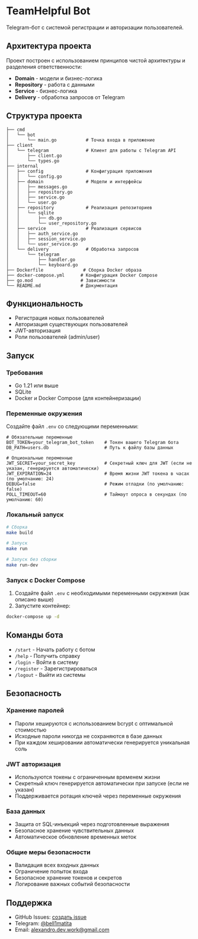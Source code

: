 # TeamHelpful Bot

Telegram-бот с системой регистрации и авторизации пользователей.

## Архитектура проекта

Проект построен с использованием принципов чистой архитектуры и разделения ответственности:

- **Domain** - модели и бизнес-логика
- **Repository** - работа с данными
- **Service** - бизнес-логика
- **Delivery** - обработка запросов от Telegram

## Структура проекта

```
├── cmd
│   └── bot
│       └── main.go           # Точка входа в приложение
├── client
│   └── telegram              # Клиент для работы с Telegram API
│       ├── client.go
│       └── types.go
├── internal
│   ├── config                # Конфигурация приложения
│   │   └── config.go
│   ├── domain                # Модели и интерфейсы
│   │   ├── messages.go
│   │   ├── repository.go
│   │   ├── service.go
│   │   └── user.go
│   ├── repository            # Реализация репозиториев
│   │   └── sqlite
│   │       ├── db.go
│   │       └── user_repository.go
│   ├── service               # Реализация сервисов
│   │   ├── auth_service.go
│   │   ├── session_service.go
│   │   └── user_service.go
│   └── delivery              # Обработка запросов
│       └── telegram
│           ├── handler.go
│           └── keyboard.go
├── Dockerfile               # Сборка Docker образа
├── docker-compose.yml      # Конфигурация Docker Compose
├── go.mod                  # Зависимости
└── README.md               # Документация
```

## Функциональность

- Регистрация новых пользователей
- Авторизация существующих пользователей
- JWT-авторизация
- Роли пользователей (admin/user)

## Запуск

### Требования

- Go 1.21 или выше
- SQLite
- Docker и Docker Compose (для контейнеризации)

### Переменные окружения

Создайте файл `.env` со следующими переменными:

```env
# Обязательные переменные
BOT_TOKEN=your_telegram_bot_token    # Токен вашего Telegram бота
DB_PATH=users.db                     # Путь к файлу базы данных

# Опциональные переменные
JWT_SECRET=your_secret_key           # Секретный ключ для JWT (если не указан, генерируется автоматически)
JWT_EXPIRATION=24                    # Время жизни JWT токена в часах (по умолчанию: 24)
DEBUG=false                          # Режим отладки (по умолчанию: false)
POLL_TIMEOUT=60                      # Таймаут опроса в секундах (по умолчанию: 60)
```

### Локальный запуск

```bash
# Сборка
make build

# Запуск
make run

# Запуск без сборки
make run-dev
```

### Запуск с Docker Compose

1. Создайте файл `.env` с необходимыми переменными окружения (как описано выше)
2. Запустите контейнер:
```bash
docker-compose up -d
```

## Команды бота

- `/start` - Начать работу с ботом
- `/help` - Получить справку
- `/login` - Войти в систему
- `/register` - Зарегистрироваться
- `/logout` - Выйти из системы

## Безопасность

### Хранение паролей
- Пароли хешируются с использованием bcrypt с оптимальной стоимостью
- Исходные пароли никогда не сохраняются в базе данных
- При каждом хешировании автоматически генерируется уникальная соль

### JWT авторизация
- Используются токены с ограниченным временем жизни
- Секретный ключ генерируется автоматически при запуске (если не указан)
- Поддерживается ротация ключей через переменные окружения

### База данных
- Защита от SQL-инъекций через подготовленные выражения
- Безопасное хранение чувствительных данных
- Автоматическое обновление временных меток

### Общие меры безопасности
- Валидация всех входных данных
- Ограничение попыток входа
- Безопасное хранение токенов и секретов
- Логирование важных событий безопасности

## Поддержка

- GitHub Issues: [создать issue](https://github.com/saneechka/teamHelpful_bot/issues)
- Telegram: [@bell1matita](https://t.me/bell1matita)
- Email: alexandro.dev.work@gmail.com

